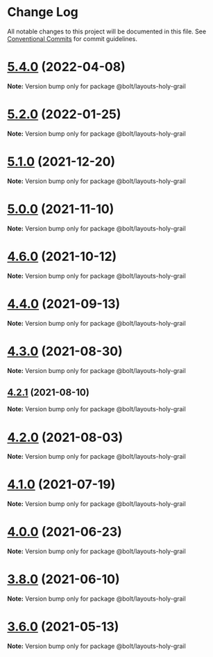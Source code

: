 # Change Log

All notable changes to this project will be documented in this file.
See [Conventional Commits](https://conventionalcommits.org) for commit guidelines.

# [5.4.0](https://github.com/boltdesignsystem/bolt/tree/master/packages/layouts/bolt-holy-grail/compare/v5.3.1...v5.4.0) (2022-04-08)

**Note:** Version bump only for package @bolt/layouts-holy-grail





# [5.2.0](https://github.com/boltdesignsystem/bolt/tree/master/packages/layouts/bolt-holy-grail/compare/v5.1.1...v5.2.0) (2022-01-25)

**Note:** Version bump only for package @bolt/layouts-holy-grail





# [5.1.0](https://github.com/boltdesignsystem/bolt/tree/master/packages/layouts/bolt-holy-grail/compare/v5.0.1...v5.1.0) (2021-12-20)

**Note:** Version bump only for package @bolt/layouts-holy-grail





# [5.0.0](https://github.com/boltdesignsystem/bolt/tree/master/packages/layouts/bolt-holy-grail/compare/v4.7.0...v5.0.0) (2021-11-10)

**Note:** Version bump only for package @bolt/layouts-holy-grail





# [4.6.0](https://github.com/boltdesignsystem/bolt/tree/master/packages/layouts/bolt-holy-grail/compare/v4.5.1...v4.6.0) (2021-10-12)

**Note:** Version bump only for package @bolt/layouts-holy-grail





# [4.4.0](https://github.com/boltdesignsystem/bolt/tree/master/packages/layouts/bolt-holy-grail/compare/v4.3.0...v4.4.0) (2021-09-13)

**Note:** Version bump only for package @bolt/layouts-holy-grail





# [4.3.0](https://github.com/boltdesignsystem/bolt/tree/master/packages/layouts/bolt-holy-grail/compare/v4.2.3...v4.3.0) (2021-08-30)

**Note:** Version bump only for package @bolt/layouts-holy-grail





## [4.2.1](https://github.com/boltdesignsystem/bolt/tree/master/packages/layouts/bolt-holy-grail/compare/v4.2.0...v4.2.1) (2021-08-10)

**Note:** Version bump only for package @bolt/layouts-holy-grail





# [4.2.0](https://github.com/boltdesignsystem/bolt/tree/master/packages/layouts/bolt-holy-grail/compare/v4.1.1...v4.2.0) (2021-08-03)

**Note:** Version bump only for package @bolt/layouts-holy-grail





# [4.1.0](https://github.com/boltdesignsystem/bolt/tree/master/packages/layouts/bolt-holy-grail/compare/v4.0.2...v4.1.0) (2021-07-19)

**Note:** Version bump only for package @bolt/layouts-holy-grail





# [4.0.0](https://github.com/boltdesignsystem/bolt/tree/master/packages/layouts/bolt-holy-grail/compare/v4.0.0-beta-4...v4.0.0) (2021-06-23)

**Note:** Version bump only for package @bolt/layouts-holy-grail





# [3.8.0](https://github.com/boltdesignsystem/bolt/tree/master/packages/layouts/bolt-holy-grail/compare/v3.7.1...v3.8.0) (2021-06-10)

**Note:** Version bump only for package @bolt/layouts-holy-grail





# [3.6.0](https://github.com/boltdesignsystem/bolt/tree/master/packages/layouts/bolt-holy-grail/compare/v3.5.4...v3.6.0) (2021-05-13)

**Note:** Version bump only for package @bolt/layouts-holy-grail

